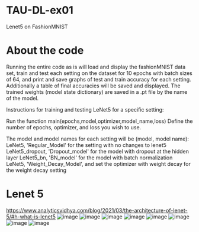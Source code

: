 # TAU-DL-ex01
Lenet5 on FashionMNIST

# About the code
Running the entire code as is will load and display the fashionMNIST data set, train and test each setting on the dataset for 10 epochs with batch sizes of 64, 
and print and save graphs of test and train accuracy for each setting. Additionally a table of final accuracies will be saved and displayed. The trained weights (model state dictionary) are saved in a .pt file by the name of the model.

Instructions for training and testing LeNet5 for a specific setting:

Run the function main(epochs,model,optimizer,model_name,loss)
Define the number of epochs, optimizer, and loss you wish to use.
 
The model and model names for each setting will be (model, model name):
LeNet5, 'Regular_Model' for the setting with no changes to lenet5
LeNet5_dropout, 'Dropout_model' for the model with dropout at the hidden layer
LeNet5_bn, 'BN_model' for the model with batch normalization
LeNet5, 'Weight_Decay_Model', and set the optimizer with weight decay for the weight decay setting

# Lenet 5 
https://www.analyticsvidhya.com/blog/2021/03/the-architecture-of-lenet-5/#h-what-is-lenet5
![image](https://github.com/OrgadShlishman/TAU-DL-ex01/assets/128234446/52200315-48b6-4ba8-9a97-c0a695bc2511)
![image](https://github.com/OrgadShlishman/TAU-DL-ex01/assets/128234446/5d38a61e-2bee-4a34-927a-c13c7c727e52)
![image](https://github.com/OrgadShlishman/TAU-DL-ex01/assets/128234446/8b4bd3eb-b802-4c3d-a728-f8f76c6cb621)
![image](https://github.com/OrgadShlishman/TAU-DL-ex01/assets/128234446/5d973ae1-12e9-4aca-8a48-f58a4a227ca7)
![image](https://github.com/OrgadShlishman/TAU-DL-ex01/assets/128234446/83289822-d99e-4570-ae74-d3453b9f49c4)
![image](https://github.com/OrgadShlishman/TAU-DL-ex01/assets/128234446/90436d22-48ba-4ab9-a421-faef20248648)
![image](https://github.com/OrgadShlishman/TAU-DL-ex01/assets/128234446/db83822b-5ccf-43fd-9b58-455cab90e89e)
![image](https://github.com/OrgadShlishman/TAU-DL-ex01/assets/128234446/1050b179-07cb-4405-8c3c-a7ab00a48354)







